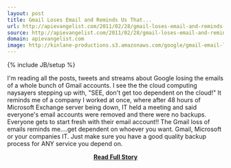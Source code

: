 ```yaml
---
layout: post
title: Gmail Loses Email and Reminds Us That...
url: http://apievangelist.com/2011/02/28/gmail-loses-email-and-reminds-us-that/
source: http://apievangelist.com/2011/02/28/gmail-loses-email-and-reminds-us-that/
domain: apievangelist.com
image: http://kinlane-productions.s3.amazonaws.com/google/gmail-email-logo-envelope.plng.png
---
```

{% include JB/setup %}<p>I'm reading all the posts, tweets and streams about Google losing the emails of a whole bunch of Gmail accounts.
I see the the cloud computing naysayers stepping up with, "SEE, don't get too dependent on the cloud!"
It reminds me of a company I worked at once, where after 48 hours of Microsoft Exchange server being down, IT held a meeting and said everyone's email accounts were removed and there were no backups.
Everyone gets to start fresh with their email account!!
The Gmail loss of emails reminds me....get dependent on whoever you want. Gmail, Microsoft or your companies IT.
Just make sure you have a good quality backup process for ANY service you depend on.
</p>
<center><p><a href="http://apievangelist.com/2011/02/28/gmail-loses-email-and-reminds-us-that/" style='padding:25px; font-sze:18px; font-weight: bold;'>Read Full Story</a></p></center>
